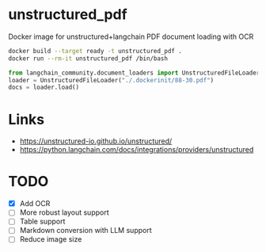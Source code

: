 # unstructured_pdf
Docker image for unstructured+langchain PDF document loading with OCR

```bash
docker build --target ready -t unstructured_pdf .
docker run --rm-it unstructured_pdf /bin/bash
```

```python
from langchain_community.document_loaders import UnstructuredFileLoader
loader = UnstructuredFileLoader("./.dockerinit/88-30.pdf")
docs = loader.load()
```

# Links
* https://unstructured-io.github.io/unstructured/
* https://python.langchain.com/docs/integrations/providers/unstructured

# TODO
* [x] Add OCR
* [ ] More robust layout support
* [ ] Table support
* [ ] Markdown conversion with LLM support
* [ ] Reduce image size
